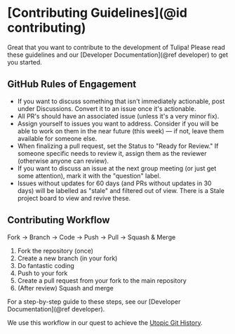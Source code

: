 # [Contributing Guidelines](@id contributing)

Great that you want to contribute to the development of Tulipa! Please read these guidelines and our [Developer Documentation](@ref developer) to get you started.

## GitHub Rules of Engagement

- If you want to discuss something that isn't immediately actionable, post under Discussions. Convert it to an issue once it's actionable.
- All PR's should have an associated issue (unless it's a very minor fix).
- Assign yourself to issues you want to address. Consider if you will be able to work on them in the near future (this week) — if not, leave them available for someone else.
- When finalizing a pull request, set the Status to "Ready for Review." If someone specific needs to review it, assign them as the reviewer (otherwise anyone can review).
- If you want to discuss an issue at the next group meeting (or just get some attention), mark it with the "question" label.
- Issues without updates for 60 days (and PRs without updates in 30 days) will be labelled as "stale" and filtered out of view. There is a Stale project board to view and revive these.

## Contributing Workflow

Fork → Branch → Code → Push → Pull → Squash & Merge

1. Fork the repository (once)
2. Create a new branch (in your fork)
3. Do fantastic coding
4. Push to your fork
5. Create a pull request from your fork to the main repository
6. (After review) Squash and merge

For a step-by-step guide to these steps, see our [Developer Documentation](@ref developer).

We use this workflow in our quest to achieve the [Utopic Git History](https://blog.esciencecenter.nl/the-utopic-git-history-d44b81c09593).
